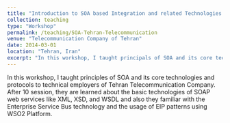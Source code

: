 ```yaml
---
title: "Introduction to SOA based Integration and related Technologies: XML, XSD, SOAP, Web Service, and ESB"
collection: teaching
type: "Workshop"
permalink: /teaching/SOA-Tehran-Telecommunication
venue: "Telecommunication Company of Tehran"
date: 2014-03-01
location: "Tehran, Iran"
excerpt: "In this workshop, I taught principals of SOA and its core technologies and protocols to technical employers of Tehran Telecommunication Company."
---
```


In this workshop, I taught principles of SOA and its core technologies and protocols to technical employers of Tehran Telecommunication Company. After 10 session, they are learned about the basic technologies of SOAP web services like XML, XSD, and WSDL and also they familiar with the Enterprise Service Bus technology and the usage of EIP patterns using WSO2 Platform.  

